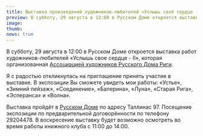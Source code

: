 ```yaml
---
title: Выставка произведений художников-любителей «Услышь своё сердце - II»
preview: В субботу, 29 августа в 12:00 в Русском Доме откроется выставка работ художников-любителей «Услышь свое сердце - II», которая организованная Ассоциацией художников Русского Дома Риги.
image: 
thumb: 
news: true
---
```


В субботу, 29 августа в 12:00 в Русском Доме откроется выставка работ художников-любителей «Услышь свое сердце - II», которая организованная [Ассоциацией художников Русского Дома Риги](https://www.facebook.com/groups/214048355344420/).

Я c радостью откликнулась на приглашение принять участие в выставке. В экспозиции Вы сможете увидеть мои работы: «Устье», «Зимний пейзаж», «Соединение», «Балерина», «Луна», «Старая Рига», «Эсперанса» и «Волна».

Выставка пройдёт в [Русском Доме](http://www.rusdomriga.lv/) по адресу Таллинас 97. Посещение экспозиции по предварительной договорённости по телефону 29204478. В воскресение выставку будет возможно осмотреть во время работы книжного клуба с 11:00 до 14:00.